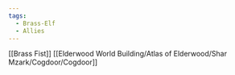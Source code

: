 ```yaml
---
tags:
  - Brass-Elf
  - Allies
---
```

[[Brass Fist]]
[[Elderwood World Building/Atlas of Elderwood/Shar Mzark/Cogdoor/Cogdoor]]
